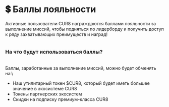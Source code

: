 # 💲 Баллы лояльности

Активные пользователи CUR8 награждаются баллами лояльности за выполнение миссий, чтобы подняться по лидерборду и получить доступ к ряду захватывающих преимуществ и наград!

<figure><img src="../../.gitbook/assets/Screenshot 2025-03-20 at 11.50.12.png" alt=""><figcaption></figcaption></figure>

### На что будут использоваться баллы?

\
Баллы, заработанные за выполнение миссий, можно будет обменять на:\


* Наш утилитарный токен $CUR8, который будет иметь большее значение в экосистеме CUR8&#x20;
* Токены партнерских экосистем
* Скидки на подписку премиум-класса CUR8